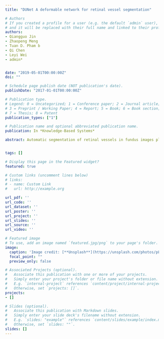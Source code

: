 ```yaml
---
title: "DUNet A deformable network for retinal vessel segmentation"

# Authors
# If you created a profile for a user (e.g. the default `admin` user), write the username (folder name) here 
# and it will be replaced with their full name and linked to their profile.
authors:
- Qiangguo Jin
- Zhaopeng Meng
- Tuan D. Pham b
- Qi Chen
- Leyi Wei
- admin*


date: "2019-05-01T00:00:00Z"
doi: ""

# Schedule page publish date (NOT publication's date).
publishDate: "2017-01-01T00:00:00Z"

# Publication type.
# Legend: 0 = Uncategorized; 1 = Conference paper; 2 = Journal article;
# 3 = Preprint / Working Paper; 4 = Report; 5 = Book; 6 = Book section;
# 7 = Thesis; 8 = Patent
publication_types: ["1"]

# Publication name and optional abbreviated publication name.
publication: In *Knowledge-Based Systems*

abstract: Automatic segmentation of retinal vessels in fundus images plays an important role in the diagnosis of some diseases such as diabetes and hypertension. In this paper, we propose Deformable U-Net (DUNet), which exploits the retinal vessels’ local features with a U-shape architecture, in an end to end manner for retinal vessel segmentation. Inspired by the recently introduced deformable convolutional networks, we integrate the deformable convolution into the proposed network. The DUNet, with upsampling operators to increase the output resolution, is designed to extract context information and enable precise localization by combining low-level features with high-level ones. Furthermore, DUNet captures the retinal vessels at various shapes and scales by adaptively adjusting the receptive fields according to 'vessels' scales and shapes. Public datasets: DRIVE, STARE, CHASE_DB1 and HRF are used to test our models. Detailed comparisons between the proposed network and the deformable neural network, U-Net are provided in our study. Results show that more detailed vessels can be extracted by DUNet and it exhibits state-of-the-art performance for retinal vessel segmentation with a global accuracy of 0.9566/0.9641/0.9610/0.9651 and AUC of 0.9802/0.9832/0.9804/0.9831 on DRIVE, STARE, CHASE_DB1 and HRF respectively. Moreover, to show the generalization ability of the DUNet, we use another two retinal vessel data sets, i.e., WIDE and SYNTHE, to qualitatively and quantitatively analyze and compare with other methods. Extensive cross-training evaluations are used to further assess the extendibility of DUNet. The proposed method has the potential to be applied to the early diagnosis of diseases.


tags: []

# Display this page in the Featured widget?
featured: true

# Custom links (uncomment lines below)
# links:
# - name: Custom Link
#   url: http://example.org

url_pdf: ''
url_code: ''
url_dataset: ''
url_poster: ''
url_project: ''
url_slides: ''
url_source: ''
url_video: ''

# Featured image
# To use, add an image named `featured.jpg/png` to your page's folder. 
image:
  caption: 'Image credit: [**Unsplash**](https://unsplash.com/photos/pLCdAaMFLTE)'
  focal_point: ""
  preview_only: false

# Associated Projects (optional).
#   Associate this publication with one or more of your projects.
#   Simply enter your project's folder or file name without extension.
#   E.g. `internal-project` references `content/project/internal-project/index.md`.
#   Otherwise, set `projects: []`.
projects:
- []

# Slides (optional).
#   Associate this publication with Markdown slides.
#   Simply enter your slide deck's filename without extension.
#   E.g. `slides: "example"` references `content/slides/example/index.md`.
#   Otherwise, set `slides: ""`.
slides: []
---
```


